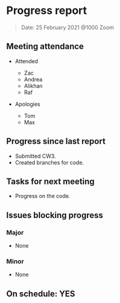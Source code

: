 <!-- File name must be Year-Month-Date.md
e.g. 2020-10-12.md -->

<!--One report per week Minimum!-->
# Progress report

> Date: 25 February 2021 @1000 Zoom

<!--Names of those who attended the meeting, CSV-->
## Meeting attendance

- Attended
  - Zac
  - Andrea
  - Alikhan
  - Raf
  
- Apologies
  - Tom
  - Max

## Progress since last report
<!--What have you done ?-->
<!--Single line bullet point-->

- Submitted CW3.
- Created branches for code.

## Tasks for next meeting
<!--What will you do before the next?-->
<!--Single line bullet point-->

- Progress on the code.

## Issues blocking progress

### Major

- None

### Minor

- None

<!--Pick one-->
<!--## On schedule: YES-->
<!--## On schedule: NO-->

## On schedule: YES
